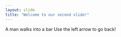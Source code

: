 ```yaml
---
layout: slide
title: "Welcome to our second slide!"
---
```

A man walks into a bar
Use the left arrow to go back!
